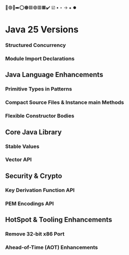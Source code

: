 🔵🟢🔴➡️⭕🟠🟦🟣🟥🟧✔️ ☑️ • ‣ → ⁕ ⏺️

# Java 25 Versions

### Structured Concurrency

### Module Import Declarations

## Java Language Enhancements

### Primitive Types in Patterns

### Compact Source Files & Instance main Methods

### Flexible Constructor Bodies

## Core Java Library

### Stable Values

### Vector API

## Security & Crypto

### Key Derivation Function API

### PEM Encodings API

## HotSpot & Tooling Enhancements

### Remove 32-bit x86 Port

### Ahead-of-Time (AOT) Enhancements
